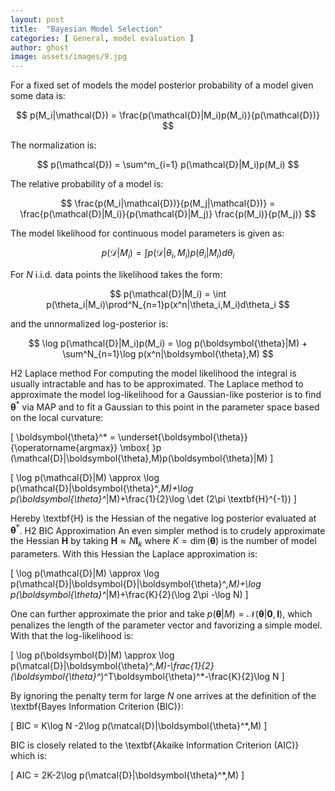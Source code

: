 ```yaml
---
layout: post
title:  "Bayesian Model Selection"
categories: [ General, model evaluation ]
author: ghost
image: assets/images/9.jpg
---
```

For a fixed set of models the model posterior probability of a model given some data is:

$$
    p(M_i|\mathcal{D}) = \frac{p(\mathcal{D}|M_i)p(M_i)}{p(\mathcal{D})}
$$

The normalization is:

$$
    p(\mathcal{D}) = \sum^m_{i=1} p(\mathcal{D}|M_i)p(M_i)
$$

The relative probability of a model is:

$$
    \frac{p(M_i|\mathcal{D})}{p(M_j|\mathcal{D})} = \frac{p(\mathcal{D}|M_i)}{p(\mathcal{D}|M_j)} \frac{p(M_i)}{p(M_j)}
$$

The model likelihood for continuous model parameters is given as:

$$
    p(\mathcal{D}|M_i) = \int p(\mathcal{D}|\theta_i,M_i)p(\theta_i|M_i)d\theta_i
$$

For $N$ i.i.d. data points the likelihood takes the form:

$$
    p(\mathcal{D}|M_i) = \int p(\theta_i|M_i)\prod^N_{n=1}p(x^n|\theta_i,M_i)d\theta_i
$$

and the unnormalized log-posterior is:

$$
    \log p(\mathcal{D}|M_i)p(M_i) = \log p(\boldsymbol{\theta}|M) + \sum^N_{n=1}\log p(x^n|\boldsymbol{\theta},M)
$$

H2 Laplace method
For computing the model likelihood the integral is usually intractable and has to be approximated. The Laplace method to approximate the model log-likelihood for a Gaussian-like posterior is to find $\boldsymbol{\theta}^*$ via MAP and to fit a Gaussian to this point in the parameter space based on the local curvature:

\[
    \boldsymbol{\theta}^* = \underset{\boldsymbol{\theta}}{\operatorname{argmax}} \mbox{ }p (\mathcal{D}|\boldsymbol{\theta},M)p(\boldsymbol{\theta}|M)
\]

\[
    \log p(\mathcal{D}|M) \approx \log p(\mathcal{D}|\boldsymbol{\theta}^*,M)+\log p(\boldsymbol{\theta}^*|M)+\frac{1}{2}\log \det (2\pi \textbf{H}^{-1})
\]

Hereby \textbf{H} is the Hessian of the negative log posterior evaluated at $\boldsymbol{\theta}^*$.
H2 BIC Approximation
An even simpler method is to crudely approximate the Hessian $\textbf{H}$ by taking $\textbf{H}\approx N\boldsymbol{I}_k$ where $K=\dim(\boldsymbol{\theta})$ is the number of model parameters. With this Hessian the Laplace approximation is:

\[
    \log p(\mathcal{D}|M) \approx \log p(\mathcal{D}|\boldsymbol{D}|\boldsymbol{\theta}^*,M)+\log p(\boldsymbol{\theta}^*|M)+\frac{K}{2}(\log 2\pi -\log N)
\]

One can further approximate the prior and take $p(\boldsymbol{\theta}|M) = \mathcal{N}(\boldsymbol{\theta}|\boldsymbol{0},\textbf{I})$, which penalizes the length of the parameter vector and favorizing a simple model. With that the log-likelihood is:

\[
    \log p(\boldsymbol{D}|M) \approx \log p(\matcal{D}|\boldsymbol{\theta}^*,M)-\frac{1}{2}(\boldsymbol{\theta}^*)^T\boldsymbol{\theta}^*-\frac{K}{2}\log N
\]

By ignoring the penalty term for large $N$ one arrives at the definition of the \textbf{Bayes Information Criterion (BIC)}:

\[
    BIC = K\log N -2\log p(\matcal{D}|\boldsymbol{\theta}^*,M)
\]

BIC is closely related to the \textbf{Akaike Information Criterion (AIC)} which is:

\[
    AIC = 2K-2\log p(\matcal{D}|\boldsymbol{\theta}^*,M) 
\]
